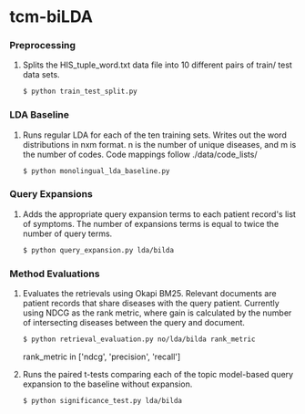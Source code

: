 # tcm-biLDA

### Preprocessing
    
1.  Splits the HIS_tuple_word.txt data file into 10 different pairs of train/
    test data sets.

    ```bash
    $ python train_test_split.py
    ```

### LDA Baseline

1.  Runs regular LDA for each of the ten training sets. Writes out the word
    distributions in nxm format. n is the number of unique diseases, and m
    is the number of codes. Code mappings follow ./data/code_lists/

    ```bash
    $ python monolingual_lda_baseline.py
    ```

### Query Expansions

1.  Adds the appropriate query expansion terms to each patient record's list of
    symptoms. The number of expansions terms is equal to twice the number of
    query terms.

    ```bash
    $ python query_expansion.py lda/bilda
    ```

### Method Evaluations

1.  Evaluates the retrievals using Okapi BM25. Relevant documents are patient
    records that share diseases with the query patient. Currently using NDCG 
    as the rank metric, where gain is calculated by the number of intersecting
    diseases between the query and document.

    ```bash
    $ python retrieval_evaluation.py no/lda/bilda rank_metric
    ```

    rank_metric in ['ndcg', 'precision', 'recall']

2.  Runs the paired t-tests comparing each of the topic model-based query
    expansion to the baseline without expansion.

    ```bash
    $ python significance_test.py lda/bilda
    ```